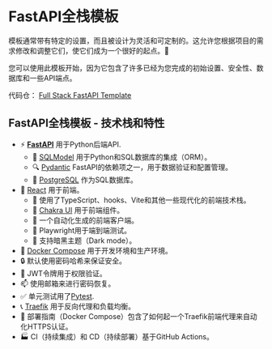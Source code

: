 # FastAPI全栈模板

模板通常带有特定的设置，而且被设计为灵活和可定制的。这允许您根据项目的需求修改和调整它们，使它们成为一个很好的起点。🏁

您可以使用此模板开始，因为它包含了许多已经为您完成的初始设置、安全性、数据库和一些API端点。

代码仓： <a href="https://github.com/fastapi/full-stack-fastapi-template" class="external-link" target="_blank">Full Stack FastAPI Template</a>

## FastAPI全栈模板 - 技术栈和特性

- ⚡ [**FastAPI**](https://fastapi.tiangolo.com) 用于Python后端API.
    - 🧰 [SQLModel](https://sqlmodel.tiangolo.com) 用于Python和SQL数据库的集成（ORM）。
    - 🔍 [Pydantic](https://docs.pydantic.dev) FastAPI的依赖项之一，用于数据验证和配置管理。
    - 💾 [PostgreSQL](https://www.postgresql.org) 作为SQL数据库。
- 🚀 [React](https://react.dev) 用于前端。
    - 💃 使用了TypeScript、hooks、Vite和其他一些现代化的前端技术栈。
    - 🎨 [Chakra UI](https://chakra-ui.com) 用于前端组件。
    - 🤖 一个自动化生成的前端客户端。
    - 🧪 Playwright用于端到端测试。
    - 🦇 支持暗黑主题（Dark mode）。
- 🐋 [Docker Compose](https://www.docker.com) 用于开发环境和生产环境。
- 🔒 默认使用密码哈希来保证安全。
- 🔑 JWT令牌用于权限验证。
- 📫 使用邮箱来进行密码恢复。
- ✅ 单元测试用了[Pytest](https://pytest.org).
- 📞 [Traefik](https://traefik.io) 用于反向代理和负载均衡。
- 🚢 部署指南（Docker Compose）包含了如何起一个Traefik前端代理来自动化HTTPS认证。
- 🏭 CI（持续集成）和 CD（持续部署）基于GitHub Actions。
